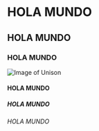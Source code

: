 # HOLA MUNDO
## HOLA MUNDO
### HOLA MUNDO

![Image of Unison](https://info.fisica.uson.mx/imagenes/unison/posgrado2_s.jpg)

#### HOLA MUNDO
##### HOLA MUNDO
###### HOLA MUNDO
